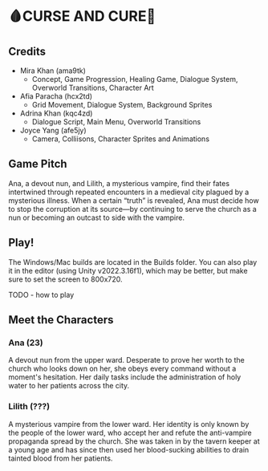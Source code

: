 # 🩸CURSE AND CURE💉

## Credits
- Mira Khan (ama9tk)
    - Concept, Game Progression, Healing Game, Dialogue System, Overworld Transitions, Character Art
- Afia Paracha (hcx2td)
    - Grid Movement, Dialogue System, Background Sprites
- Adrina Khan (kqc4zd)
    - Dialogue Script, Main Menu, Overworld Transitions
- Joyce Yang (afe5jy)
    - Camera, Colliisons, Character Sprites and Animations 

## Game Pitch

Ana, a devout nun, and Lilith, a mysterious vampire, find their fates intertwined through repeated encounters in a medieval city plagued by a mysterious illness. When a certain “truth” is revealed, Ana must decide how to stop the corruption at its source—by continuing to serve the church as a nun or becoming an outcast to side with the vampire.

## Play!

The Windows/Mac builds are located in the Builds folder. You can also play it in the editor (using Unity v2022.3.16f1), which may be better, but make sure to set the screen to 800x720.

TODO - how to play

## Meet the Characters

### Ana (23)
A devout nun from the upper ward. Desperate to prove her worth to the church who looks down on her, she obeys every command without a moment's hesitation. Her daily tasks include the administration of holy water to her patients across the city.

### Lilith (???)
A mysterious vampire from the lower ward. Her identity is only known by the people of the lower ward, who accept her and refute the anti-vampire propaganda spread by the church. She was taken in by the tavern keeper at a young age and has since then used her blood-sucking abilities to drain tainted blood from her patients.